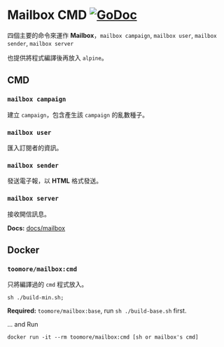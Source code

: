 Mailbox CMD [![GoDoc](https://godoc.org/github.com/toomore/mailbox/cmd?status.svg)](https://godoc.org/github.com/toomore/mailbox/cmd)
============

四個主要的命令來運作 **Mailbox**，`mailbox campaign`, `mailbox user`,
`mailbox sender`, `mailbox server`

也提供將程式編譯後再放入 `alpine`。

CMD
----

### `mailbox campaign`
建立 `campaign`，包含產生該 `campaign` 的亂數種子。

### `mailbox user`
匯入訂閱者的資訊。

### `mailbox sender`
發送電子報，以 **HTML** 格式發送。

### `mailbox server`
接收開信訊息。

**Docs:** [docs/mailbox](docs/mailbox.md)

Docker
-------

### `toomore/mailbox:cmd`
只將編譯過的 `cmd` 程式放入。

    sh ./build-min.sh;

**Required:** `toomore/mailbox:base`, run `sh ./build-base.sh` first.

... and Run

    docker run -it --rm toomore/mailbox:cmd [sh or mailbox's cmd]

